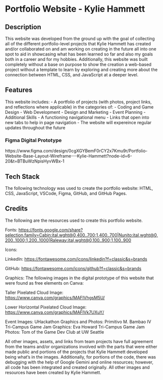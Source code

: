 <h1>Portfolio Website - Kylie Hammett</h1>

<h2>Description</h2>
This website was developed from the ground up with the goal of collecting all of the different portfolio-level projects that Kylie Hammett has created and/or collaborated on and am working on creating in the future all into one spot to aid in showcasing what has been learned so far and also my goals both in a career and for my hobbies. Additionally, this website was built completely without a base on purpose to show the creation a web-based project without a template to learn by exploring and creating more about the connection between HTML, CSS, and JavaScript at a deeper level.

<h2>Features</h2> 
This website includes:
- A portfolio of projects (with photos, project links, and reflections where applicable) in the categories of:
  - Coding and Game Design
  - Web Development
  - Design and Marketing
  - Event Planning
  - Additional Skills
- A functioning navigational menu
- Links that open into new tabs to help in page navigation
- The website will expereince regular updates throughout the future

<h3>Figma Digital Prototype</h3> https://www.figma.com/design/0cgXGYBemF0rCY2x7Kmu9r/Portfolio-Website-Base-Layout-Wireframe---Kylie-Hammett?node-id=6-20&t=BTBuWzNpisHyvWBx-1
<h2>Tech Stack</h2>
The following technology was used to create the portfolio website: HTML, CSS, JavaScript, VSCode, Figma, GitHub, and GitHub Pages.

<h2>Credits</h2>

The following are the resources used to create this portfolio website.

Fonts:
https://fonts.google.com/share?selection.family=Cabin:ital,wght@0,400..700;1,400..700|Nunito:ital,wght@0,200..1000;1,200..1000|Raleway:ital,wght@0,100..900;1,100..900

Icons:

LinkedIn:
https://fontawesome.com/icons/linkedin?f=classic&s=brands

GitHub:
https://fontawesome.com/icons/github?f=classic&s=brands

Graphics:
The following images in the digital prototype of this website that were found as free elements on Canva:

Taller Pixelated Cloud Image:
https://www.canva.com/graphics/MAFIVhgsM5U/

Lower Horizontal Pixelated Cloud Image:
https://www.canva.com/graphics/MAFIVk7UXuY/

Event Images:
UHackathon Graphics and Photos: Primitivo M. Bambao IV
Tri-Campus Game Jam Graphics: Eva Howard
Tri-Campus Game Jam Photos: Tom of the Game Dev Club at UW Seattle

All other images, assets, and links from team projects have full agreement from the teams and/or organizations involved with the parts that were either made public and portions of the projects that Kylie Hammett developed being what’s in the images. Additionally, for portions of the code, there was debugging with the help of Google Gemini and online resources; however, all code has been integrated and created originally. All other images and resources have been created by Kylie Hammett.
